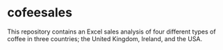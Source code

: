 # cofeesales
This repository contains an Excel sales analysis of four different types of coffee in three countries; the United Kingdom, Ireland, and the USA.
